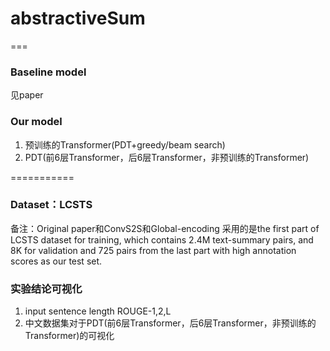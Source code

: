 # abstractiveSum


===
### Baseline model

见paper

### Our model
1. 预训练的Transformer(PDT+greedy/beam search)
2. PDT(前6层Transformer，后6层Transformer，非预训练的Transformer)




===========
### Dataset：LCSTS
备注：Original paper和ConvS2S和Global-encoding 采用的是the first part of LCSTS dataset for training, which contains 2.4M text-summary pairs, and 8K for validation and 725 pairs from the last part with high annotation scores as our test set.



### 实验结论可视化
1. input sentence length ROUGE-1,2,L
2. 中文数据集对于PDT(前6层Transformer，后6层Transformer，非预训练的Transformer)的可视化
